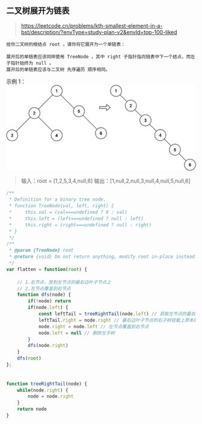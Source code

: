 ## 二叉树展开为链表
> https://leetcode.cn/problems/kth-smallest-element-in-a-bst/description/?envType=study-plan-v2&envId=top-100-liked

```
给你二叉树的根结点 root ，请你将它展开为一个单链表：

展开后的单链表应该同样使用 TreeNode ，其中 right 子指针指向链表中下一个结点，而左子指针始终为 null 。
展开后的单链表应该与二叉树 先序遍历 顺序相同。
```
 

示例 1：
![alt text](image-3.png)
> 输入：root = [1,2,5,3,4,null,6]
输出：[1,null,2,null,3,null,4,null,5,null,6]

```javascript
/**
 * Definition for a binary tree node.
 * function TreeNode(val, left, right) {
 *     this.val = (val===undefined ? 0 : val)
 *     this.left = (left===undefined ? null : left)
 *     this.right = (right===undefined ? null : right)
 * }
 */
/**
 * @param {TreeNode} root
 * @return {void} Do not return anything, modify root in-place instead.
 */
var flatten = function(root) {

    // 1.右节点，放到左节点的最右边叶子节点上
    // 2.左节点覆盖到右节点
    function dfs(node) {
        if(!node) return
        if(node.left) {
            const leftTail = treeRightTail(node.left) // 获取左节点的最右边叶子节点上
            leftTail.right = node.right // 最右边叶子节点的右子树挂载上原本的右节点
            node.right = node.left // 左节点覆盖到右节点
            node.left = null // 删除左子树
        }
        dfs(node.right)
    }
    dfs(root)
};


function treeRightTail(node) {
    while(node.right) {
        node = node.right
    }
    return node
}
```